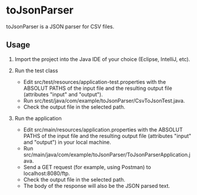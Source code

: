 # toJsonParser

toJsonParser is a JSON parser for CSV files.

## Usage

1. Import the project into the Java IDE of your choice (Eclipse, IntelliJ, etc).

2. Run the test class
	-	Edit src/test/resources/application-test.properties with the ABSOLUT PATHS of the input file and the resulting output file (attributes "input" and "output").
	- Run src/test/java/com/example/toJsonParser/CsvToJsonTest.java.
	- Check the output file in the selected path.
	
3. Run the application
	- Edit src/main/resources/application.properties with the ABSOLUT PATHS of the input file and the resulting output file (attributes "input" and "output") in your local machine.
	- Run src/main/java/com/example/toJsonParser/ToJsonParserApplication.java.
	- Send a GET request (for example, using Postman) to localhost:8080/ftp.
	- Check the output file in the selected path.
	- The body of the response will also be the JSON parsed text.
